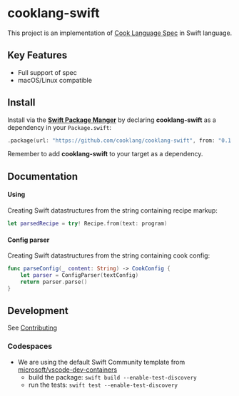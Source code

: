 # cooklang-swift

This project is an implementation of [Cook Language Spec](https://github.com/cooklang/spec) in Swift language.

## Key Features

- Full support of spec
- macOS/Linux compatible

## Install

Install via the [**Swift Package Manger**](https://swift.org/package-manager/) by declaring **cooklang-swift** as a dependency in your  `Package.swift`:

``` swift
.package(url: "https://github.com/cooklang/cooklang-swift", from: "0.1.0")
```

Remember to add **cooklang-swift** to your target as a dependency.

## Documentation

#### Using
Creating Swift datastructures from the string containing recipe markup:

```  swift
let parsedRecipe = try! Recipe.from(text: program)
```

#### Config parser
Creating Swift datastructures from the string containing cook config:

```  swift
func parseConfig(_ content: String) -> CookConfig {
    let parser = ConfigParser(textConfig)
    return parser.parse()
}
```

## Development

See [Contributing](CONTRIBUTING.md)
### Codespaces

- We are using the default Swift Community template from [microsoft/vscode-dev-containers](https://github.com/microsoft/vscode-dev-containers/tree/main/containers/swift)
  - build the package: `swift build --enable-test-discovery`
  - run the tests: `swift test --enable-test-discovery`
